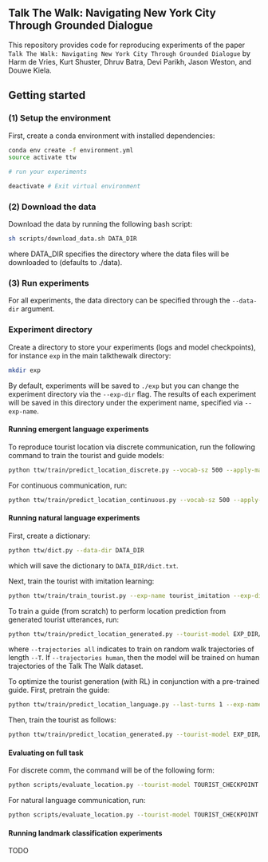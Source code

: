 ## Talk The Walk: Navigating New York City Through Grounded Dialogue
This repository provides code for reproducing experiments
of the paper ```Talk The Walk: Navigating New York City Through Grounded Dialogue``` by Harm de Vries, Kurt Shuster, Dhruv Batra, Devi Parikh, Jason Weston, and Douwe Kiela.

## Getting started

### (1) Setup the environment
First, create a conda environment with installed dependencies:
```bash
conda env create -f environment.yml
source activate ttw

# run your experiments

deactivate # Exit virtual environment
```

### (2) Download the data
Download the data by running the following bash script:
```bash
sh scripts/download_data.sh DATA_DIR
```
where DATA_DIR specifies the directory where the data files will be downloaded to (defaults to ./data).

### (3) Run experiments
For all experiments, the data directory can be specified through the ```--data-dir``` argument.

### Experiment directory
Create a directory to store your experiments (logs and model checkpoints), for instance ```exp``` in the main talkthewalk directory:
```bash
mkdir exp
```
By default, experiments will be saved to ```./exp``` but you can change the experiment directory via the ```--exp-dir``` flag.
The results of each experiment will be saved in this directory under the experiment name, specified via ```--exp-name```.

#### Running emergent language experiments
To reproduce tourist location via discrete communication, run the following command to train the tourist and guide models:
```bash
python ttw/train/predict_location_discrete.py --vocab-sz 500 --apply-masc --T 1 --exp-name discrete_masc_T1 --num-epochs 200 --cuda
```
For continuous communication, run:
```bash
python ttw/train/predict_location_continuous.py --vocab-sz 500 --apply-masc --T 1 --exp-name continuous_masc_T1 --num-epochs 200 --cuda
```

#### Running natural language experiments
First, create a dictionary:
```bash
python ttw/dict.py --data-dir DATA_DIR
```
which will save the dictionary to ```DATA_DIR/dict.txt```.

Next, train the tourist with imitation learning:
```bash
python ttw/train/train_tourist.py --exp-name tourist_imitation --exp-dir EXP_DIR --cuda
```

To train a guide (from scratch) to perform location prediction from generated tourist utterances, run:
```bash
python ttw/train/predict_location_generated.py --tourist-model EXP_DIR/tourist_imitation/tourist.pt --decoding-strategy greedy --trajectories all --train-guide --T 0 --cuda
```
where ```--trajectories all``` indicates to train on random walk trajectories of length ```--T```. If ```--trajectories human```, then the model will be trained
on human trajectories of the Talk The Walk dataset.

To optimize the tourist generation (with RL) in conjunction with a pre-trained guide. First, pretrain the guide:
```bash
python ttw/train/predict_location_language.py --last-turns 1 --exp-name guide_imitation --apply-masc --T 3 --cuda
```
Then, train the tourist as follows:
```bash
python ttw/train/predict_location_generated.py --tourist-model EXP_DIR/tourist_imitation/tourist.pt --guide-model EXP_DIR/guide_imitation/guide.pt --decoding-strategy sample --train-tourist --cuda
```

#### Evaluating on full task
For discrete comm, the command will be of the following form:
```bash
python scripts/evaluate_location.py --tourist-model TOURIST_CHECKPOINT --guide-model GUIDE_CHECKPOINT --communication discrete --cuda
```

For natural language communication, run:
```bash
python scripts/evaluate_location.py --tourist-model TOURIST_CHECKPOINT --guide-model GUIDE_CHECKPOINT --communication natural --decoding-strategy greedy --cuda
```

#### Running landmark classification experiments
TODO

